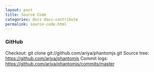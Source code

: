 ```yaml
---
layout: post
title: Source Code
categories: docs docs-contribute
permalink: source-code.html
---
```


### GitHub

Checkout: git clone git://github.com/ariya/phantomjs.git
Source tree: https://github.com/ariya/phantomjs
Commit logs: https://github.com/ariya/phantomjs/commits/master
